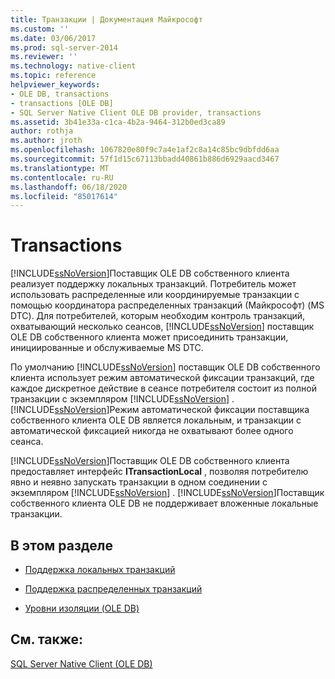 ```yaml
---
title: Транзакции | Документация Майкрософт
ms.custom: ''
ms.date: 03/06/2017
ms.prod: sql-server-2014
ms.reviewer: ''
ms.technology: native-client
ms.topic: reference
helpviewer_keywords:
- OLE DB, transactions
- transactions [OLE DB]
- SQL Server Native Client OLE DB provider, transactions
ms.assetid: 3b41e33a-c1ca-4b2a-9464-312b0ed3ca89
author: rothja
ms.author: jroth
ms.openlocfilehash: 1067820e80f9c7a4e1af2c8a14c85bc9dbfdd6aa
ms.sourcegitcommit: 57f1d15c67113bbadd40861b886d6929aacd3467
ms.translationtype: MT
ms.contentlocale: ru-RU
ms.lasthandoff: 06/18/2020
ms.locfileid: "85017614"
---
```

# <a name="transactions"></a>Transactions
  [!INCLUDE[ssNoVersion](../../includes/ssnoversion-md.md)]Поставщик OLE DB собственного клиента реализует поддержку локальных транзакций. Потребитель может использовать распределенные или координируемые транзакции с помощью координатора распределенных транзакций (Майкрософт) (MS DTC). Для потребителей, которым необходим контроль транзакций, охватывающий несколько сеансов, [!INCLUDE[ssNoVersion](../../includes/ssnoversion-md.md)] поставщик OLE DB собственного клиента может присоединить транзакции, инициированные и обслуживаемые MS DTC.  
  
 По умолчанию [!INCLUDE[ssNoVersion](../../includes/ssnoversion-md.md)] поставщик OLE DB собственного клиента использует режим автоматической фиксации транзакций, где каждое дискретное действие в сеансе потребителя состоит из полной транзакции с экземпляром [!INCLUDE[ssNoVersion](../../includes/ssnoversion-md.md)] . [!INCLUDE[ssNoVersion](../../includes/ssnoversion-md.md)]Режим автоматической фиксации поставщика собственного клиента OLE DB является локальным, и транзакции с автоматической фиксацией никогда не охватывают более одного сеанса.  
  
 [!INCLUDE[ssNoVersion](../../includes/ssnoversion-md.md)]Поставщик OLE DB собственного клиента предоставляет интерфейс **ITransactionLocal** , позволяя потребителю явно и неявно запускать транзакции в одном соединении с экземпляром [!INCLUDE[ssNoVersion](../../includes/ssnoversion-md.md)] . [!INCLUDE[ssNoVersion](../../includes/ssnoversion-md.md)]Поставщик собственного клиента OLE DB не поддерживает вложенные локальные транзакции.  
  
## <a name="in-this-section"></a>В этом разделе  
  
-   [Поддержка локальных транзакций](supporting-local-transactions.md)  
  
-   [Поддержка распределенных транзакций](supporting-distributed-transactions.md)  
  
-   [Уровни изоляции (OLE DB)](isolation-levels-ole-db.md)  
  
## <a name="see-also"></a>См. также:  
 [SQL Server Native Client (OLE DB)](../native-client/ole-db/sql-server-native-client-ole-db.md)  
  
  
